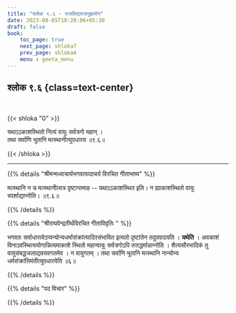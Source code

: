 ```yaml
---
title: "श्लोक ९.६ - राजविद्यराजगुह्ययोग"
date: 2023-08-05T18:28:06+05:30
draft: false
book:
    toc_page: true
    next_page: shloka7
    prev_page: shloka4
    menu : geeta_menu
---
```




## श्लोक ९.६ {class=text-center}

<br/>

{{< shloka  "0"  >}}

यथाऽऽकाशस्थितो नित्यं वायुः सर्वत्रगो महान् ।  
तथा सर्वाणि भूतानि मत्स्थानीत्युपधारय ॥९.६॥

{{< /shloka >}}

---


{{% details "श्रीमन्मध्वाचार्यभगवत्पादाचर्य विरचित  गीताभाष्य" %}}

मत्स्थानि न च मत्स्थानीत्यत्र दृष्टान्तमाह -- यथाऽऽकाशस्थित इति। 
न ह्याकाशस्थितो वायुः स्पर्शाद्याप्नोति। ॥९.६॥

{{% /details %}}



{{% details "श्रीराघवेन्द्रतीर्थविरचित गीताविवृतिः " %}}

भगवतः सर्वाधारत्वेऽप्यन्योन्यधर्मासंक्रांत्यादिरसंभावित इत्यतो
दृष्टांतेन तदुपपादयति । **यथेति** । अवकाशं
विनाऽवस्थित्ययोगान्नित्यमाकाशे स्थितो महान्वायुः सर्वत्रगोऽपि
तत्तद्धर्मान्नाप्नोति । शैत्यसौरभादिकं तु वायुसंबद्धजलाद्यवयवगतमेव । न
वायुगतम्‌ । तथा सर्वाणि भूतानि मत्स्थानि नान्योन्य
धर्मसंक्रांतिमंतीत्युपधारयेति ॥६॥

{{% /details %}}



{{% details "पद विचार" %}}


{{% /details %}}
